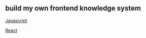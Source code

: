 ## build my own frontend knowledge system

[Javascript](./Javascript/README.md)

[React](./React/README.md)
